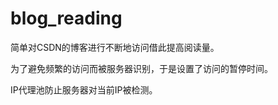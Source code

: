 # blog_reading

简单对CSDN的博客进行不断地访问借此提高阅读量。<br>

为了避免频繁的访问而被服务器识别，于是设置了访问的暂停时间。<br>

IP代理池防止服务器对当前IP被检测。
